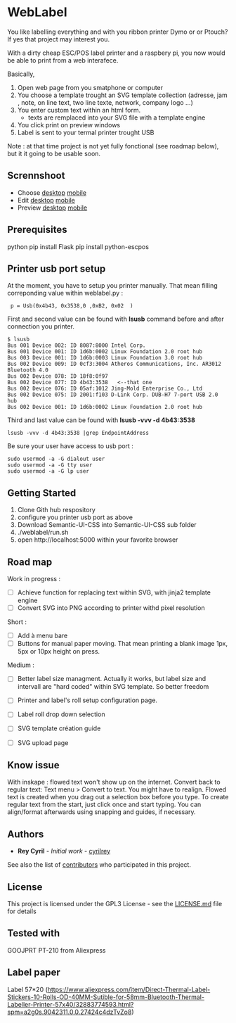 # WebLabel

You like labelling everything and with you ribbon printer Dymo or or Ptouch? If yes that project may interest you.

With a dirty cheap ESC/POS label printer and a raspbery pi, you now would be able to print from a web interafece.

Basically,
1. Open web page from you smatphone or computer
2. You choose a template trought an SVG template collection (adresse, jam , note, on line text, two line texte, network, company logo ...) 
3. You enter custom text within an html form. 
   - texts are remplaced into your SVG file with a template engine
4. You click print on preview windows
5. Label is sent to your termal printer trought USB


Note : at that time project is not yet fully fonctional (see roadmap below), but it it going to be usable soon.

## Scrennshoot

- Choose [desktop](/doc/Choose.png)  [mobile](/doc/Choose_mobile.png)
- Edit [desktop](/doc/Edit.png)  [mobile](/doc/Edit_mobile.png)
- Preview [desktop](/doc/Preview.png)  [mobile](/doc/Preview_mobile.png)

## Prerequisites

python
pip install Flask
pip install python-escpos

## Printer usb port setup

At the moment, you have to setup you printer manually.
That mean filling correponding value within weblabel.py : 

```
 p = Usb(0x4b43, 0x3538,0 ,0xB2, 0x02  )

```

First and second value can be found with **lsusb** command before and after connection you printer.  
```
$ lsusb
Bus 001 Device 002: ID 8087:8000 Intel Corp. 
Bus 001 Device 001: ID 1d6b:0002 Linux Foundation 2.0 root hub
Bus 003 Device 001: ID 1d6b:0003 Linux Foundation 3.0 root hub
Bus 002 Device 009: ID 0cf3:3004 Atheros Communications, Inc. AR3012 Bluetooth 4.0
Bus 002 Device 078: ID 18f8:0f97  
Bus 002 Device 077: ID 4b43:3538   <--that one 
Bus 002 Device 076: ID 05af:1012 Jing-Mold Enterprise Co., Ltd 
Bus 002 Device 075: ID 2001:f103 D-Link Corp. DUB-H7 7-port USB 2.0 hub
Bus 002 Device 001: ID 1d6b:0002 Linux Foundation 2.0 root hub
```

Third and last value can be found with **lsusb -vvv -d 4b43:3538**
```
lsusb -vvv -d 4b43:3538 |grep EndpointAddress
```

Be sure your user have access to usb port :
```
sudo usermod -a -G dialout user
sudo usermod -a -G tty user
sudo usermod -a -G lp user
```


## Getting Started

1. Clone Gith hub respository
2. configure you printer usb port as above
3. Download Semantic-UI-CSS into Semantic-UI-CSS sub folder
5. ./weblabel/run.sh
6. open http://localhost:5000 within your favorite browser


## Road map

Work in progress :
- [ ] Achieve function for replacing text within SVG, with jinja2 template engine
- [ ] Convert SVG into PNG according to printer withd pixel resolution

Short :
- [ ] Add à menu bare
- [ ] Buttons for manual paper moving. That mean printing a blank image 1px, 5px or 10px height on press.

Medium :
- [ ] Better label size managment. Actually it works, but label size and intervall are "hard coded" within SVG template. So better freedom
- [ ] Printer and label's roll setup configuration page.
- [ ] Label roll drop down selection
- [ ] SVG template création guide
- [ ] SVG upload page


## Know issue

With inskape : flowed text won't show up on the internet. Convert back to regular text: Text menu > Convert to text. You might have to realign. Flowed text is created when you drag out a selection box before you type. To create regular text from the start, just click once and start typing. You can align/format afterwards using snapping and guides, if necessary.


## Authors

* **Rey Cyril** - *Initial work* - [cyrilrey](https://github.com/cyrilrey)

See also the list of [contributors](https://github.com/cyrilrey/weblabel/graphs/contributors) who participated in this project.

## License

This project is licensed under the GPL3 License - see the [LICENSE.md](LICENSE.md) file for details

## Tested with

GOOJPRT PT-210 from Aliexpress


## Label paper

Label 57*20 (https://www.aliexpress.com/item/Direct-Thermal-Label-Stickers-10-Rolls-OD-40MM-Sutible-for-58mm-Bluetooth-Thermal-Labeller-Printer-57x40/32883774593.html?spm=a2g0s.9042311.0.0.27424c4dzTvZo8)








#
